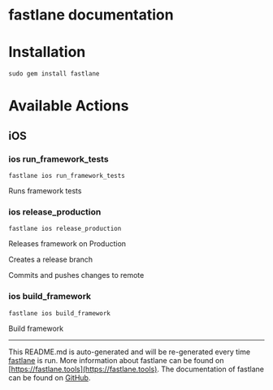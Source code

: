 fastlane documentation
================
# Installation
```
sudo gem install fastlane
```
# Available Actions
## iOS
### ios run_framework_tests
```
fastlane ios run_framework_tests
```
Runs framework tests
### ios release_production
```
fastlane ios release_production
```
Releases framework on Production

Creates a release branch

Commits and pushes changes to remote
### ios build_framework
```
fastlane ios build_framework
```
Build framework

----

This README.md is auto-generated and will be re-generated every time [fastlane](https://fastlane.tools) is run.
More information about fastlane can be found on [https://fastlane.tools](https://fastlane.tools).
The documentation of fastlane can be found on [GitHub](https://github.com/fastlane/fastlane/tree/master/fastlane).
